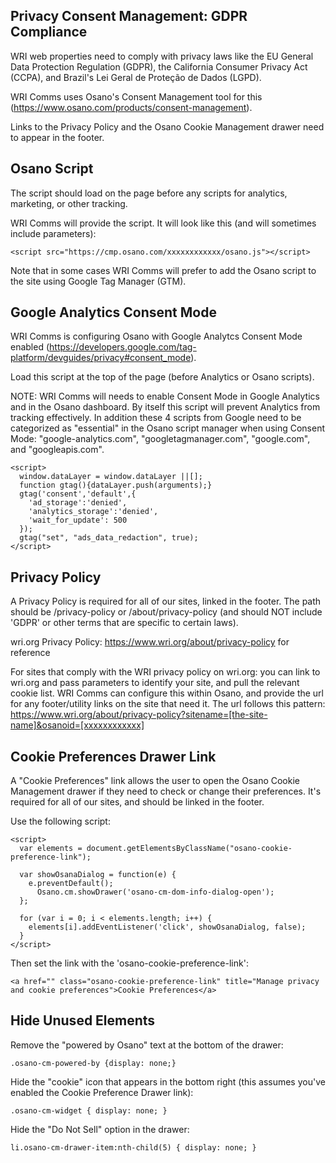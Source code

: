 Privacy Consent Management: GDPR Compliance
-------------------------------------------

WRI web properties need to comply with privacy laws like the EU General Data Protection Regulation (GDPR), the California Consumer Privacy Act (CCPA), and Brazil's Lei Geral de Proteção de Dados (LGPD).

WRI Comms uses Osano's Consent Management tool for this (https://www.osano.com/products/consent-management). 

Links to the Privacy Policy and the Osano Cookie Management drawer need to appear in the footer. 


Osano Script
------------
The script should load on the page before any scripts for analytics, marketing, or other tracking. 

WRI Comms will provide the script. It will look like this (and will sometimes include parameters):
```
<script src="https://cmp.osano.com/xxxxxxxxxxxx/osano.js"></script>
``` 
Note that in some cases WRI Comms will prefer to add the Osano script to the site using Google Tag Manager (GTM).


Google Analytics Consent Mode
-----------------------------

WRI Comms is configuring Osano with Google Analytcs Consent Mode enabled (https://developers.google.com/tag-platform/devguides/privacy#consent_mode).

Load this script at the top of the page (before Analytics or Osano scripts). 

NOTE: WRI Comms will needs to enable Consent Mode in Google Analytics and in the Osano dashboard. By itself this script will prevent Analytics from tracking effectively. In addition these 4 scripts from Google need to be categorized as "essential" in the Osano script manager when using Consent Mode: "google-analytics\.com", "googletagmanager\.com", "google\.com", and "googleapis\.com".

```
<script>
  window.dataLayer = window.dataLayer ||[];
  function gtag(){dataLayer.push(arguments);}
  gtag('consent','default',{
    'ad_storage':'denied',
    'analytics_storage':'denied',
    'wait_for_update': 500
  });
  gtag("set", "ads_data_redaction", true);
</script>
 ```

Privacy Policy
--------------

A Privacy Policy is required for all of our sites, linked in the footer. The path should be /privacy-policy or /about/privacy-policy (and should NOT include 'GDPR' or other terms that are specific to certain laws).

wri.org Privacy Policy: https://www.wri.org/about/privacy-policy for reference

For sites that comply with the WRI privacy policy on wri.org: you can link to wri.org and pass parameters to identify your site, and pull the relevant cookie list. WRI Comms can configure this within Osano, and provide the url for any footer/utility links on the site that need it. The url follows this pattern: https://www.wri.org/about/privacy-policy?sitename=[the-site-name]&osanoid=[xxxxxxxxxxxx]


Cookie Preferences Drawer Link
------------------------------

A "Cookie Preferences" link allows the user to open the Osano Cookie Management drawer if they need to check or change their preferences. It's required for all of our sites, and should be linked in the footer.

Use the following script:
```
<script>
  var elements = document.getElementsByClassName("osano-cookie-preference-link");

  var showOsanaDialog = function(e) {
    e.preventDefault();
	  Osano.cm.showDrawer('osano-cm-dom-info-dialog-open');
  };

  for (var i = 0; i < elements.length; i++) {
    elements[i].addEventListener('click', showOsanaDialog, false);
  }  
</script>
```

Then set the link with the 'osano-cookie-preference-link':

 ```
<a href="" class="osano-cookie-preference-link" title="Manage privacy and cookie preferences">Cookie Preferences</a>
 ```

Hide Unused Elements
--------------------

Remove the "powered by Osano" text at the bottom of the drawer: 
```
.osano-cm-powered-by {display: none;}
```
Hide the "cookie" icon that appears in the bottom right (this assumes you've enabled the Cookie Preference Drawer link): 
```
.osano-cm-widget { display: none; } 
```
Hide the "Do Not Sell" option in the drawer:
```
li.osano-cm-drawer-item:nth-child(5) { display: none; }
```


